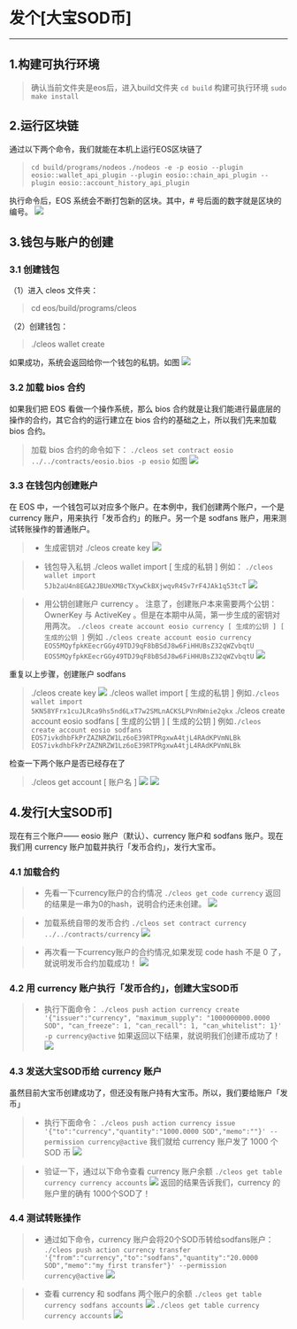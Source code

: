 # 发个[大宝SOD币]

---
## 1.构建可执行环境
>确认当前文件夹是eos后，进入build文件夹 
`cd build`
构建可执行环境 
`sudo make install`


## 2.运行区块链
通过以下两个命令，我们就能在本机上运行EOS区块链了
>`cd build/programs/nodeos`
`./nodeos -e -p eosio --plugin eosio::wallet_api_plugin --plugin eosio::chain_api_plugin --plugin eosio::account_history_api_plugin`

执行命令后，EOS 系统会不断打包新的区块。其中，# 号后面的数字就是区块的编号。
![](picture/NewChain.png)


## 3.钱包与账户的创建
### 3.1 创建钱包
（1）进入 cleos 文件夹：
>cd eos/build/programs/cleos    

（2）创建钱包：
>./cleos wallet create

如果成功，系统会返回给你一个钱包的私钥。如图
![](picture/wallet.png)

### 3.2 加载 bios 合约
如果我们把 EOS 看做一个操作系统，那么 bios 合约就是让我们能进行最底层的操作的合约，其它合约的运行建立在 bios 合约的基础之上，所以我们先来加载 bios 合约。

>加载 bios 合约的命令如下：
`./cleos set contract eosio ../../contracts/eosio.bios -p eosio`
如图
![](picture/bios.png)

### 3.3 在钱包内创建账户
在 EOS 中，一个钱包可以对应多个账户。在本例中，我们创建两个账户，一个是 currency 账户，用来执行「发币合约」的账户。另一个是 sodfans 账户，用来测试转账操作的普通账户。
> * 生成密钥对
./cleos create key
![](picture/key.png)

> * 钱包导入私钥
./cleos wallet import [ 生成的私钥 ]
例如：
`./cleos wallet import 5Jb2aU4n8EGA2JBUeXM8cTXywCkBXjwqvR4Sv7rF4JAk1q53tcT`
![](picture/privatekey.png)

> * 用公钥创建账户 currency 。
注意了，创建账户本来需要两个公钥：OwnerKey 与 ActiveKey 。但是在本期中从简，第一步生成的密钥对用两次。
`./cleos create account eosio currency [ 生成的公钥 ] [ 生成的公钥 ]`
例如
`./cleos create account eosio currency EOS5MQyfpkKEecrGGy49TDJ9qF8bBSdJ8w6FiHHUBsZ32qWZvbqtU EOS5MQyfpkKEecrGGy49TDJ9qF8bBSdJ8w6FiHHUBsZ32qWZvbqtU`
![](picture/publickey.png)

重复以上步骤，创建账户 sodfans 
>./cleos create key
![](picture/key2.png)
./cleos wallet import [ 生成的私钥 ]
例如`./cleos wallet import 5KN58YFrx1cuJLRca9hs5nd6LxT7w2SMLnACKSLPVnRWnie2qkx`
./cleos create account eosio sodfans [ 生成的公钥 ] [ 生成的公钥 ]
例如`./cleos create account eosio sodfans EOS7ivkdhbFkPrZAZNRZW1Lz6oE39RTPRgxwA4tjL4RAdKPVmNLBk EOS7ivkdhbFkPrZAZNRZW1Lz6oE39RTPRgxwA4tjL4RAdKPVmNLBk`

检查一下两个账户是否已经存在了
>./cleos get account [ 账户名 ]
![](picture/currency.png)
![](picture/sodfans.png)

## 4.发行[大宝SOD币]
现在有三个账户—— eosio 账户（默认）、currency 账户和 sodfans 账户。现在我们用 currency 账户加载并执行「发币合约」，发行大宝币。
### 4.1 加载合约
> * 先看一下currency账户的合约情况
`./cleos get code currency`
返回的结果是一串为0的hash，说明合约还未创建。
![](picture/code_currency.png)

> * 加载系统自带的发币合约
`./cleos set contract currency ../../contracts/currency`
![](picture/contract_currency.png)

> * 再次看一下currency账户的合约情况,如果发现 code hash 不是 0 了，就说明发币合约加载成功！
![](picture/code_currency2.png)

### 4.2 用 currency 账户执行「发币合约」，创建大宝SOD币
> * 执行下面命令：
`./cleos push action currency create '{"issuer":"currency", "maximum_supply": "1000000000.0000 SOD", "can_freeze": 1, "can_recall": 1, "can_whitelist": 1}' -p currency@active`
如果返回以下结果，就说明我们创建币成功了！
![](picture/create_success.png)

### 4.3 发送大宝SOD币给 currency 账户
虽然目前大宝币创建成功了，但还没有账户持有大宝币。所以，我们要给账户「发币」
> * 执行下面命令：
`./cleos push action currency issue '{"to":"currency","quantity":"1000.0000 SOD","memo":""}' --permission currency@active`
我们就给 currency 账户发了 1000 个 SOD 币
![](picture/send_success.png)

> * 验证一下，通过以下命令查看 currency 账户余额
`./cleos get table currency currency accounts`
![](picture/currency_account.png)
返回的结果告诉我们，currency 的账户里的确有 1000个SOD了！

### 4.4 测试转账操作
> * 通过如下命令，currency 账户会将20个SOD币转给sodfans账户：
`./cleos push action currency transfer '{"from":"currency","to":"sodfans","quantity":"20.0000 SOD","memo":"my first transfer"}' --permission currency@active`
![](picture/first_transfer.png)

> * 查看 currency 和 sodfans 两个账户的余额
`./cleos get table currency sodfans accounts`
![](picture/sodfans_account.png)
`./cleos get table currency currency accounts`
![](picture/currency_account2.png)






